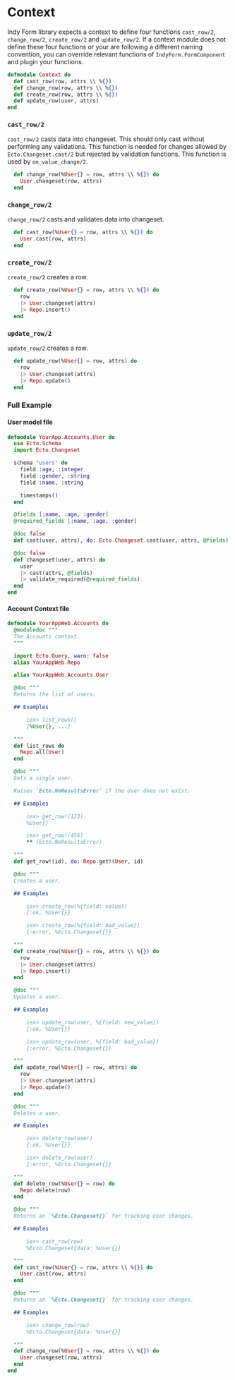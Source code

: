 # Context

Indy Form library expects a context to define four functions `cast_row/2`, `change_row/2`, `create_row/2` and `update_row/2`. If a context module does not define these four functions or your are following a different naming convention, you can override relevant functions of `IndyForm.FormComponent` and plugin your functions.

```elixir
defmodule Context do
  def cast_row(row, attrs \\ %{})
  def change_row(row, attrs \\ %{})
  def create_row(row, attrs \\ %{})
  def update_row(user, attrs)
end
```
### `cast_row/2`
`cast_row/2` casts data into changeset. This should only cast without performing any validations. This function is needed for changes allowed by `Ecto.Changeset.cast/2` but rejected by validation functions. This function is used by `on_value_change/2`.

```elixir
  def change_row(%User{} = row, attrs \\ %{}) do
    User.changeset(row, attrs)
  end
```

### `change_row/2`

`change_row/2` casts and validates data into changeset.

```elixir
  def cast_row(%User{} = row, attrs \\ %{}) do
    User.cast(row, attrs)
  end
```

### `create_row/2`

`create_row/2` creates a row.

```elixir
  def create_row(%User{} = row, attrs \\ %{}) do
    row
    |> User.changeset(attrs)
    |> Repo.insert()
  end
```

### `update_row/2`

`update_row/2` creates a row.

```elixir
  def update_row(%User{} = row, attrs) do
    row
    |> User.changeset(attrs)
    |> Repo.update()
  end
```

### Full Example

#### User model file

```elixir
defmodule YourApp.Accounts.User do
  use Ecto.Schema
  import Ecto.Changeset

  schema "users" do
    field :age, :integer
    field :gender, :string
    field :name, :string

    timestamps()
  end

  @fields [:name, :age, :gender]
  @required_fields [:name, :age, :gender]

  @doc false
  def cast(user, attrs), do: Ecto.Changeset.cast(user, attrs, @fields)

  @doc false
  def changeset(user, attrs) do
    user
    |> cast(attrs, @fields)
    |> validate_required(@required_fields)
  end
end
```

#### Account Context file
```elixir
defmodule YourAppWeb.Accounts do
  @moduledoc """
  The Accounts context.
  """

  import Ecto.Query, warn: false
  alias YourAppWeb.Repo

  alias YourAppWeb.Accounts.User

  @doc """
  Returns the list of users.

  ## Examples

      iex> list_rows()
      [%User{}, ...]

  """
  def list_rows do
    Repo.all(User)
  end

  @doc """
  Gets a single user.

  Raises `Ecto.NoResultsError` if the User does not exist.

  ## Examples

      iex> get_row!(123)
      %User{}

      iex> get_row!(456)
      ** (Ecto.NoResultsError)

  """
  def get_row!(id), do: Repo.get!(User, id)

  @doc """
  Creates a user.

  ## Examples

      iex> create_row(%{field: value})
      {:ok, %User{}}

      iex> create_row(%{field: bad_value})
      {:error, %Ecto.Changeset{}}

  """
  def create_row(%User{} = row, attrs \\ %{}) do
    row
    |> User.changeset(attrs)
    |> Repo.insert()
  end

  @doc """
  Updates a user.

  ## Examples

      iex> update_row(user, %{field: new_value})
      {:ok, %User{}}

      iex> update_row(user, %{field: bad_value})
      {:error, %Ecto.Changeset{}}

  """
  def update_row(%User{} = row, attrs) do
    row
    |> User.changeset(attrs)
    |> Repo.update()
  end

  @doc """
  Deletes a user.

  ## Examples

      iex> delete_row(user)
      {:ok, %User{}}

      iex> delete_row(user)
      {:error, %Ecto.Changeset{}}

  """
  def delete_row(%User{} = row) do
    Repo.delete(row)
  end

  @doc """
  Returns an `%Ecto.Changeset{}` for tracking user changes.

  ## Examples

      iex> cast_row(row)
      %Ecto.Changeset{data: %User{}}

  """
  def cast_row(%User{} = row, attrs \\ %{}) do
    User.cast(row, attrs)
  end

  @doc """
  Returns an `%Ecto.Changeset{}` for tracking user changes.

  ## Examples

      iex> change_row(row)
      %Ecto.Changeset{data: %User{}}

  """
  def change_row(%User{} = row, attrs \\ %{}) do
    User.changeset(row, attrs)
  end
end
```